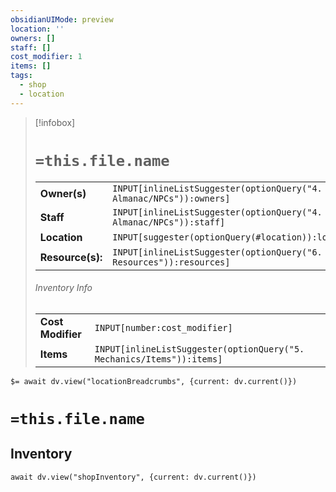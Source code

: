 ```yaml
---
obsidianUIMode: preview
location: ''
owners: []
staff: []
cost_modifier: 1
items: []
tags:
  - shop
  - location
---
```

> [!infobox]
> # `=this.file.name`
> |||
> |---|---|
> | **Owner(s)** | `INPUT[inlineListSuggester(optionQuery("4. World Almanac/NPCs")):owners]` |
> | **Staff** | `INPUT[inlineListSuggester(optionQuery("4. World Almanac/NPCs")):staff]` |
> | **Location** | `INPUT[suggester(optionQuery(#location)):location]` |
> | **Resource(s):** | `INPUT[inlineListSuggester(optionQuery("6. Resources")):resources]` |
> ###### Inventory Info
> |||
> |---|---|
> | **Cost Modifier** | `INPUT[number:cost_modifier]` |
> | **Items** | `INPUT[inlineListSuggester(optionQuery("5. Mechanics/Items")):items]` |

`$= await dv.view("locationBreadcrumbs", {current: dv.current()})`
# `=this.file.name`
## Inventory
```dataviewjs
await dv.view("shopInventory", {current: dv.current()})
```
